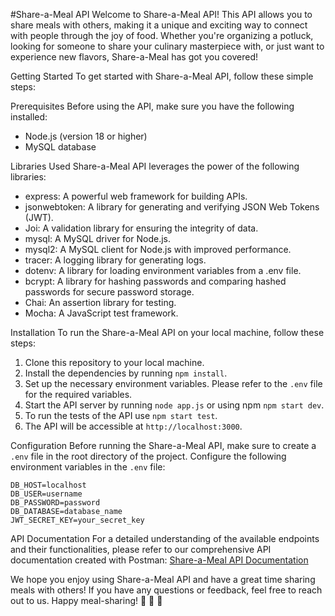 #Share-a-Meal API
Welcome to Share-a-Meal API! This API allows you to share meals with others, making it a unique and exciting way to connect with people through the joy of food. Whether you're organizing a potluck, looking for someone to share your culinary masterpiece with, or just want to experience new flavors, Share-a-Meal has got you covered!

Getting Started
To get started with Share-a-Meal API, follow these simple steps:

Prerequisites
Before using the API, make sure you have the following installed:

- Node.js (version 18 or higher)
- MySQL database

Libraries Used
Share-a-Meal API leverages the power of the following libraries:

- express: A powerful web framework for building APIs.
- jsonwebtoken: A library for generating and verifying JSON Web Tokens (JWT).
- Joi: A validation library for ensuring the integrity of data.
- mysql: A MySQL driver for Node.js.
- mysql2: A MySQL client for Node.js with improved performance.
- tracer: A logging library for generating logs.
- dotenv: A library for loading environment variables from a .env file.
- bcrypt: A library for hashing passwords and comparing hashed passwords for secure password storage.
- Chai: An assertion library for testing.
- Mocha: A JavaScript test framework.

Installation
To run the Share-a-Meal API on your local machine, follow these steps:

1. Clone this repository to your local machine.
2. Install the dependencies by running `npm install`.
3. Set up the necessary environment variables. Please refer to the `.env` file for the required variables.
4. Start the API server by running `node app.js` or using npm `npm start dev`.
5. To run the tests of the API use `npm start test`.
6. The API will be accessible at `http://localhost:3000`.

Configuration
Before running the Share-a-Meal API, make sure to create a `.env` file in the root directory of the project. Configure the following environment variables in the `.env` file:

```
DB_HOST=localhost
DB_USER=username
DB_PASSWORD=password
DB_DATABASE=database_name
JWT_SECRET_KEY=your_secret_key
```

API Documentation
For a detailed understanding of the available endpoints and their functionalities, please refer to our comprehensive API documentation created with Postman: [Share-a-Meal API Documentation]()

We hope you enjoy using Share-a-Meal API and have a great time sharing meals with others! If you have any questions or feedback, feel free to reach out to us. Happy meal-sharing! 🍔 🥗 🍰
